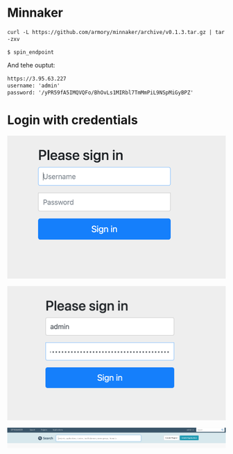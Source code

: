 # Minnaker

```console
curl -L https://github.com/armory/minnaker/archive/v0.1.3.tar.gz | tar -zxv
```

```console
$ spin_endpoint
```

And tehe ouptut:
```console
https://3.95.63.227
username: 'admin'
password: '/yPR59fA5IMQVQFo/BhOvLs1MIRbl7TmMmPiL9NSpMiGyBPZ'
```

# Login with credentials

![](../images/minnaker-login.png)


![](../images/minnaker-login2.png)


![](../images/spinnaker-welcome.png)




